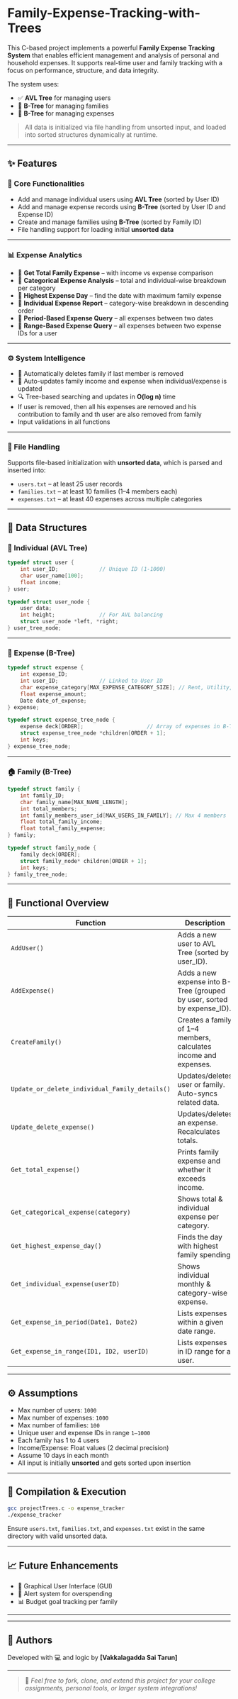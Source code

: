 # Family-Expense-Tracking-with-Trees

This C-based project implements a powerful **Family Expense Tracking System** that enables efficient management and analysis of personal and household expenses. It supports real-time user and family tracking with a focus on performance, structure, and data integrity.

The system uses:
- ✅ **AVL Tree** for managing users
- 🌳 **B-Tree** for managing families
- 🌳 **B-Tree** for managing expenses

> All data is initialized via file handling from unsorted input, and loaded into sorted structures dynamically at runtime.

---

## ✨ Features

### 📌 Core Functionalities
- Add and manage individual users using **AVL Tree** (sorted by User ID)
- Add and manage expense records using **B-Tree** (sorted by User ID and Expense ID)
- Create and manage families using **B-Tree** (sorted by Family ID)
- File handling support for loading initial **unsorted data**

---

### 📊 Expense Analytics
- 🔹 **Get Total Family Expense** – with income vs expense comparison
- 🔹 **Categorical Expense Analysis** – total and individual-wise breakdown per category
- 🔹 **Highest Expense Day** – find the date with maximum family expense
- 🔹 **Individual Expense Report** – category-wise breakdown in descending order
- 🔹 **Period-Based Expense Query** – all expenses between two dates
- 🔹 **Range-Based Expense Query** – all expenses between two expense IDs for a user

---

### ⚙️ System Intelligence
- 🧠 Automatically deletes family if last member is removed
- 🔁 Auto-updates family income and expense when individual/expense is updated
- 🔍 Tree-based searching and updates in **O(log n)** time
- If user is removed, then all his expenses are removed and his contribution to family and th user are also removed from family
- Input validations in all functions

---

### 📂 File Handling
Supports file-based initialization with **unsorted data**, which is parsed and inserted into:
- `users.txt` – at least 25 user records
- `families.txt` – at least 10 families (1–4 members each)
- `expenses.txt` – at least 40 expenses across multiple categories

---

## 🌲 Data Structures

### 👤 Individual (AVL Tree)
```c
typedef struct user {
    int user_ID;             // Unique ID (1-1000)
    char user_name[100];
    float income;
} user;

typedef struct user_node {
    user data;
    int height;              // For AVL balancing
    struct user_node *left, *right;
} user_tree_node;
```

---

### 🧾 Expense (B-Tree)
```c
typedef struct expense {
    int expense_ID;
    int user_ID;             // Linked to User ID
    char expense_category[MAX_EXPENSE_CATEGORY_SIZE]; // Rent, Utility, Grocery, etc.
    float expense_amount;
    Date date_of_expense;
} expense;

typedef struct expense_tree_node {
    expense deck[ORDER];                    // Array of expenses in B-Tree node
    struct expense_tree_node *children[ORDER + 1];
    int keys;
} expense_tree_node;
```

---

### 🏠 Family (B-Tree)
```c
typedef struct family {
    int family_ID;
    char family_name[MAX_NAME_LENGTH];
    int total_members;
    int family_members_user_id[MAX_USERS_IN_FAMILY]; // Max 4 members
    float total_family_income;
    float total_family_expense;
} family;

typedef struct family_node {
    family deck[ORDER];
    struct family_node* children[ORDER + 1];
    int keys;
} family_tree_node;
```

---

## 🔧 Functional Overview

| Function | Description |
|---------|-------------|
| `AddUser()` | Adds a new user to AVL Tree (sorted by user_ID). |
| `AddExpense()` | Adds a new expense into B-Tree (grouped by user, sorted by expense_ID). |
| `CreateFamily()` | Creates a family of 1–4 members, calculates income and expenses. |
| `Update_or_delete_individual_Family_details()` | Updates/deletes user or family. Auto-syncs related data. |
| `Update_delete_expense()` | Updates/deletes an expense. Recalculates totals. |
| `Get_total_expense()` | Prints family expense and whether it exceeds income. |
| `Get_categorical_expense(category)` | Shows total & individual expense per category. |
| `Get_highest_expense_day()` | Finds the day with highest family spending. |
| `Get_individual_expense(userID)` | Shows individual monthly & category-wise expense. |
| `Get_expense_in_period(Date1, Date2)` | Lists expenses within a given date range. |
| `Get_expense_in_range(ID1, ID2, userID)` | Lists expenses in ID range for a user. |

---

## ⚙️ Assumptions

- Max number of users: `1000`
- Max number of expenses: `1000`
- Max number of families: `100`
- Unique user and expense IDs in range `1–1000`
- Each family has 1 to 4 users
- Income/Expense: Float values (2 decimal precision)
- Assume 10 days in each month
- All input is initially **unsorted** and gets sorted upon insertion

---

## 🧪 Compilation & Execution

```bash
gcc projectTrees.c -o expense_tracker
./expense_tracker
```

Ensure `users.txt`, `families.txt`, and `expenses.txt` exist in the same directory with valid unsorted data.

---

## 📈 Future Enhancements

- 🔲 Graphical User Interface (GUI)
- 🔔 Alert system for overspending
- 📊 Budget goal tracking per family

---



---

## 🙌 Authors

Developed with 💻 and logic by **[Vakkalagadda Sai Tarun]**

---

> 📌 *Feel free to fork, clone, and extend this project for your college assignments, personal tools, or larger system integrations!*
